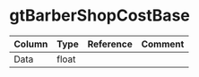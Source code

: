 # gtBarberShopCostBase

| Column | Type | Reference | Comment |
|--------|------|-----------|---------|
|Data|float|||
